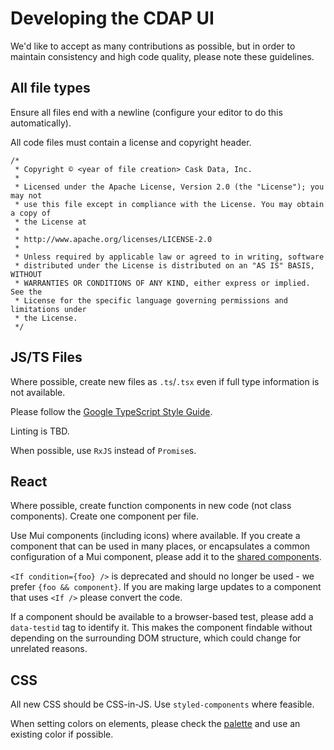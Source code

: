 # Developing the CDAP UI

We'd like to accept as many contributions as possible, but in order
to maintain consistency and high code quality, please note these
guidelines.

## All file types

Ensure all files end with a newline (configure your editor
to do this automatically).

All code files must contain a license and copyright header.

```
/*
 * Copyright © <year of file creation> Cask Data, Inc.
 *
 * Licensed under the Apache License, Version 2.0 (the "License"); you may not
 * use this file except in compliance with the License. You may obtain a copy of
 * the License at
 *
 * http://www.apache.org/licenses/LICENSE-2.0
 *
 * Unless required by applicable law or agreed to in writing, software
 * distributed under the License is distributed on an "AS IS" BASIS, WITHOUT
 * WARRANTIES OR CONDITIONS OF ANY KIND, either express or implied. See the
 * License for the specific language governing permissions and limitations under
 * the License.
 */
 ```

## JS/TS Files

Where possible, create new files as `.ts`/`.tsx` even if full type information is
not available.

Please follow the [Google TypeScript Style Guide](https://google.github.io/styleguide/tsguide.html).

Linting is TBD.

When possible, use `RxJS` instead of `Promise`s.

## React

Where possible, create function components in new code (not class components). Create one component
per file.

Use Mui components (including icons) where available. If you create a component that can be used in many places, or
encapsulates a common configuration of a Mui component, please add it to the
[shared components](./app/cdap/components/shared/).

`<If condition={foo} />` is deprecated and should no longer be used - we prefer `{foo && component}`.
If you are making large updates to a component that uses `<If />` please convert the code.

If a component should be available to a browser-based test, please add a `data-testid` tag
to identify it. This makes the component findable without depending on the surrounding DOM
structure, which could change for unrelated reasons.

## CSS

All new CSS should be CSS-in-JS. Use `styled-components` where feasible.

When setting colors on elements, please check the
[palette](./app/cdap/components/ThemeWrapper/colors.ts) and use an existing color if possible.
